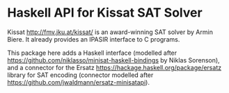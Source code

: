 # Haskell API for Kissat SAT Solver

Kissat <http://fmv.jku.at/kissat/> is an award-winning
SAT solver by Armin Biere.
It already provides an IPASIR interface to C programs.

This package here adds a Haskell interface 
(modelled after <https://github.com/niklasso/minisat-haskell-bindings> by Niklas Sorenson), 
and a connector for the Ersatz <https://hackage.haskell.org/package/ersatz> library for SAT encoding 
(connector modelled after <https://github.com/jwaldmann/ersatz-minisatapi>).
